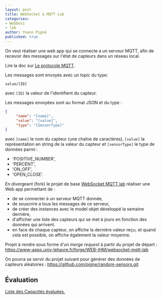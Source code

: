 ```yaml
---
layout: post
title: WebSocket & MQTT Lab
categories:
- WebDev1
- lab
author: Yoann Pigné
published: true
---
```


On veut réaliser une web app qui se connecte a un serveur MQTT, afin de recevoir des messages sur l'état de capteurs dans un réseau local.

Lire la doc sur [Le protocole MQTT](https://mosquitto.org/man/mqtt-7.html).

Les messages sont envoyés avec un topic du type:

```
value/[ID]
```

avec `[ID]` la valeur de l'identifient du capteur.

Les messages envoyées sont au format JSON et du type :

```JSON
{
     "name": "[name]",
     "value": "[value]",
     "type": "[SensorType]"
}
```

avec `[name]` le nom du capteur (une chaîne de caractères),  `[value]` la représentation en string de la valeur du capteur et `[sensorType]` le type de données parmi :

-  'POSITIVE_NUMBER',
-  'PERCENT',
-  'ON_OFF',
-  'OPEN_CLOSE'.

En divergeant (fork) le projet de base 
[WebSocket MQTT lab](https://www-apps.univ-lehavre.fr/forge/WEB-IHM/websocket-mqtt-lab) réaliser une Web app permettant de :

- de se connecter à un serveur MQTT donnée,
- de souscrire a tous les messages de ce serveur,
- de créer des instances avec le model objet développé la semaine dernière,
- d'afficher une liste des capteurs qui se met à jours en fonction des données qui arrivent.
- en face de chaque capteur, on affiche la dernière valeur reçu, et quand cela est possible, on affiche également la valeur moyenne.

Projet à rendre sous forme d'un *merge request* à partir du projet de départ : <https://www-apps.univ-lehavre.fr/forge/WEB-IHM/websocket-mqtt-lab>

On pourra se servir du projet suivant pour générer des données de capteurs aléatoires : <https://github.com/pigne/random-sensors.git>

## Évaluation

[Liste des Capacités évaluées.](/teaching/WebDev2#ws-mqtt)

